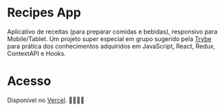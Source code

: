 # Recipes App
Aplicativo de receitas (para preparar comidas e bebidas), responsivo para Mobile/Tablet. Um projeto super especial em grupo sugerido pela [Trybe](https://github.com/tryber/) para prática dos conhecimentos adquiridos em JavaScript, React, Redux, ContextAPI e Hooks.

# Acesso
Disponível no [Vercel](https://recipe-app-phi-bice.vercel.app/). 🧑‍🍳🍝🍷
